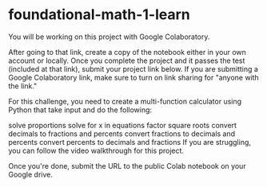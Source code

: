 # foundational-math-1-learn

You will be working on this project with Google Colaboratory.

After going to that link, create a copy of the notebook either in your own account or locally. Once you complete the project and it passes the test (included at that link), submit your project link below. If you are submitting a Google Colaboratory link, make sure to turn on link sharing for "anyone with the link."

For this challenge, you need to create a multi-function calculator using Python that take input and do the following:

solve proportions
solve for x in equations
factor square roots
convert decimals to fractions and percents
convert fractions to decimals and percents
convert percents to decimals and fractions
If you are struggling, you can follow the video walkthrough for this project.

Once you're done, submit the URL to the public Colab notebook on your Google drive.
